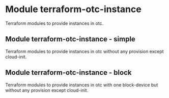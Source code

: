 # Module terraform-otc-instance

Terraform modules to provide instances in otc.

## Module terraform-otc-instance - simple

Terraform modules to provide instances in otc without any provision except cloud-init.

## Module terraform-otc-instance - block

Terraform modules to provide instances in otc with one block-device but without any provision except cloud-init.
